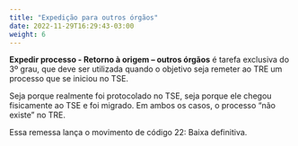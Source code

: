 ```yaml
---
title: "Expedição para outros órgãos"
date: 2022-11-29T16:29:43-03:00
weight: 6
---
```


**Expedir processo - Retorno à origem – outros órgãos**  é tarefa exclusiva do 3º grau, que deve ser utilizada quando o objetivo seja remeter ao TRE um processo que se iniciou no TSE.

Seja porque realmente foi protocolado no TSE, seja porque ele chegou fisicamente ao TSE e foi migrado. Em ambos os casos, o processo “não existe” no TRE.

Essa remessa lança o movimento de código 22: Baixa definitiva.
